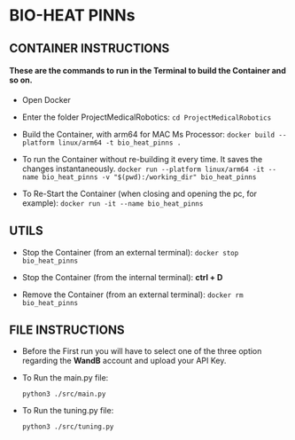 # BIO-HEAT PINNs
## CONTAINER INSTRUCTIONS 

#### These are the commands to run in the Terminal to build the Container and so on.
- Open Docker 

- Enter the folder ProjectMedicalRobotics:
    ```cd ProjectMedicalRobotics```

- Build the Container, with arm64 for MAC Ms Processor:
    ```docker build --platform linux/arm64 -t bio_heat_pinns .```
    
- To run the Container without re-building it every time. It saves the changes instantaneously.
    ```docker run --platform linux/arm64 -it --name bio_heat_pinns -v "$(pwd):/working_dir" bio_heat_pinns```
    
- To Re-Start the Container (when closing and opening the pc, for example):
    ```docker run -it --name bio_heat_pinns```


## UTILS
- Stop the Container (from an external terminal): 
    ```docker stop bio_heat_pinns```

- Stop the Container (from the internal terminal):
    **ctrl + D**

- Remove the Container (from an external terminal): 
    ```docker rm bio_heat_pinns```


## FILE INSTRUCTIONS
- Before the First run you will have to select one of the three option regarding the **WandB** account and upload your API Key.

- To Run the main.py file:

    ```python3 ./src/main.py```

- To Run the tuning.py file:

    ```python3 ./src/tuning.py```

